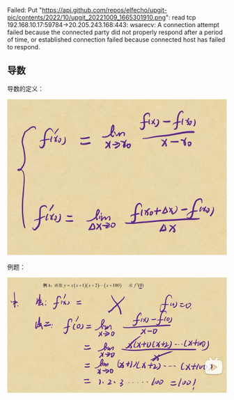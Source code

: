 Failed: Put "https://api.github.com/repos/elfecho/upgit-pic/contents/2022/10/upgit_20221009_1665301910.png": read tcp 192.168.10.17:59784->20.205.243.168:443: wsarecv: A connection attempt failed because the connected party did not properly respond after a period of time, or established connection failed because connected host has failed to respond.
## 导数

导数的定义：

![upgit_20221009_1665300270.png](https://raw.githubusercontent.com/elfecho/upgit-pic/master/2022/10/upgit_20221009_1665300270.png)

例题：

![upgit_20221009_1665300786.png](https://raw.githubusercontent.com/elfecho/upgit-pic/master/2022/10/upgit_20221009_1665300786.png)

